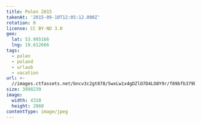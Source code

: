 ```yaml
---
title: Polen 2015
takenAt: '2015-09-10T12:05:12.000Z'
rotation: 0
license: CC BY-ND 3.0
geo:
  lat: 53.995166
  lng: 19.612666
tags:
  - polen
  - poland
  - urlaub
  - vacation
url: >-
  //images.ctfassets.net/bncv3c2gt878/5wxLw1x4gDZlO7D4LO8Y9r/f89bfb379be13a1756219fc9f8aa5776/polen-2015_25657024590_o
size: 3898239
image:
  width: 4310
  height: 2868
contentType: image/jpeg
---
```


